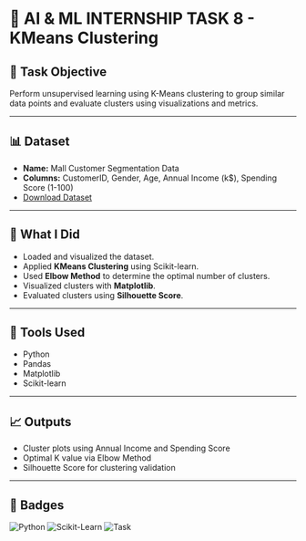 # 🧠 AI & ML INTERNSHIP TASK 8 - KMeans Clustering

## 📌 Task Objective
Perform unsupervised learning using K-Means clustering to group similar data points and evaluate clusters using visualizations and metrics.

---

## 📊 Dataset
- **Name:** Mall Customer Segmentation Data
- **Columns:** CustomerID, Gender, Age, Annual Income (k$), Spending Score (1-100)
- [Download Dataset](https://www.kaggle.com/datasets/vjchoudhary7/customer-segmentation-tutorial)

---

## 🧪 What I Did
- Loaded and visualized the dataset.
- Applied **KMeans Clustering** using Scikit-learn.
- Used **Elbow Method** to determine the optimal number of clusters.
- Visualized clusters with **Matplotlib**.
- Evaluated clusters using **Silhouette Score**.

---

## 🧰 Tools Used
- Python
- Pandas
- Matplotlib
- Scikit-learn

---

## 📈 Outputs
- Cluster plots using Annual Income and Spending Score
- Optimal K value via Elbow Method
- Silhouette Score for clustering validation

---

## 📌 Badges

![Python](https://img.shields.io/badge/Python-3.8%2B-blue)
![Scikit-Learn](https://img.shields.io/badge/Scikit--Learn-Modeling-yellow)
![Task](https://img.shields.io/badge/Internship-Task%208-green)
